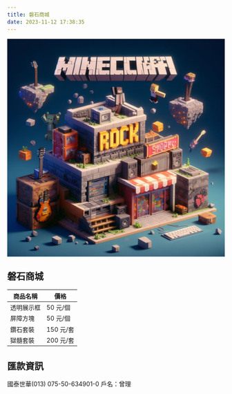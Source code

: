 ```yaml
---
title: 磐石商城
date: 2023-11-12 17:38:35
---
```


<p align="center">
<img src="https://raw.githubusercontent.com/rock-mc/rock-mc.github.io/publish/images/store.jpeg" alt="drawing" style="vertical-align:middle" width="600"/>
</p>

## 磐石商城

| 商品名稱  | 價格      |
|-------|---------|  
| 透明展示框 | 50 元/個  |
| 屏障方塊  | 50 元/個  |
| 鑽石套裝  | 150 元/套 |
| 獄髓套裝  | 200 元/套 |

## 匯款資訊

國泰世華(013) 075-50-634901-0
戶名：曾理